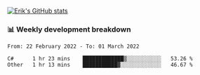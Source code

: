 [![Erik's GitHub stats](https://github-readme-stats.vercel.app/api?username=erik-petrov&theme=nightowl&show_icons=true)](https://github.com/anuraghazra/github-readme-stats)

### 📊 Weekly development breakdown
<!--START_SECTION:waka-->

```text
From: 22 February 2022 - To: 01 March 2022

C#      1 hr 23 mins    █████████████▒░░░░░░░░░░░   53.26 %
Other   1 hr 13 mins    ███████████▓░░░░░░░░░░░░░   46.67 %
```

<!--END_SECTION:waka-->

